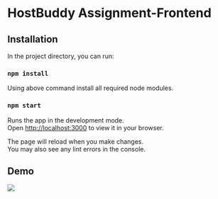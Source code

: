# HostBuddy Assignment-Frontend




## Installation

In the project directory, you can run:
### `npm install`
Using above command install all required node modules.
### `npm start`
Runs the app in the development mode.\
Open [http://localhost:3000](http://localhost:3000) to view it in your browser.

The page will reload when you make changes.\
You may also see any lint errors in the console.
## Demo

![](https://github.com/M0GAMB0/items-frontend/blob/master/CPT2305131738-1349x644%20(1).gif)


```
    

